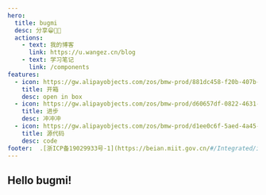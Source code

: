 ```yaml
---
hero:
  title: bugmi
  desc: 分享😁🐬🎈
  actions:
    - text: 我的博客
      link: https://u.wangez.cn/blog
    - text: 学习笔记
      link: /components  
features:
  - icon: https://gw.alipayobjects.com/zos/bmw-prod/881dc458-f20b-407b-947a-95104b5ec82b/k79dm8ih_w144_h144.png
    title: 开箱
    desc: open in box
  - icon: https://gw.alipayobjects.com/zos/bmw-prod/d60657df-0822-4631-9d7c-e7a869c2f21c/k79dmz3q_w126_h126.png
    title: 进步
    desc: 冲冲冲
  - icon: https://gw.alipayobjects.com/zos/bmw-prod/d1ee0c6f-5aed-4a45-a507-339a4bfe076c/k7bjsocq_w144_h144.png
    title: 源代码
    desc: code
footer:  .[浙ICP备19029933号-1](https://beian.miit.gov.cn/#/Integrated/index) | Copyright © 2021<br />Powered by [jadezi](https://github.com/jadezi)
---
```


## Hello bugmi!
